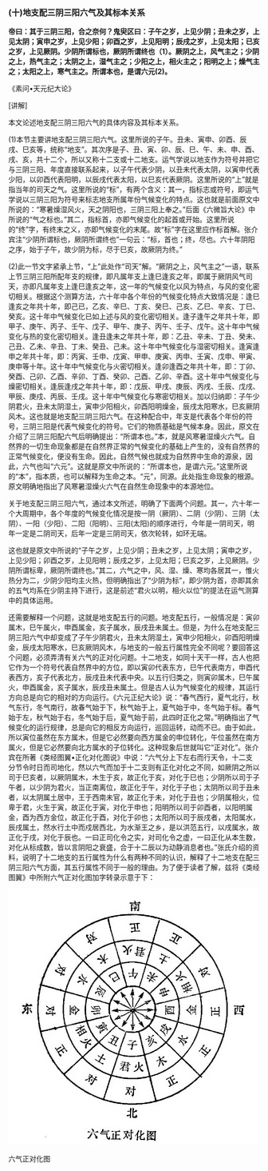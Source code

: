 ### (十)地支配三阴三阳六气及其标本关系

**帝曰：其于三阴三阳，合之奈何？鬼臾区曰：子午之岁，上见少阴；丑未之岁，上见太阴；寅申之岁，上见少阳；卯酉之岁，上见阳明；辰戌之岁，上见太阳；已亥之岁，上见厥阴。少阴所谓标也，厥阴所谓终也（1）。厥阴之上，风气主之；少阴之上，热气主之；太阴之上，湿气主之；少阳之上，相火主之；阳明之上；燥气主之；太阳之上，寒气主之。所谓本也，是谓六元(2)。**

《素问•天元纪大论》

[讲解]

本文论述地支配三阴三阳六气的具体内容及其标本关系。

(1)本节主要讲地支配三阴三阳六气。这里所说的子午。丑未、寅申、卯酉、辰戌、巳亥等，统称“地支”。其次序是子、丑、寅、卯、辰、巳、午、未、申、酉、戌、亥，共十二个，所以又称十二支或十二地支。运气学说以地支作为符号并把它与三阴三阳、年度直接联系起来，以子午代表少阴，以丑未代表太阴，以寅申代表少阳，以卯酉代表阳明，以辰戌代表太阳，以巳亥代表厥阴。这里所说的“上”就是指当年的司天之气。这里所说的“标”，有两个含义：其一，指标志或符号，即运气学说以三阴三阳为符号来标志地支所属年份气候变化的特点。这也就是前面原文中所说的：“寒暑燥湿风火，天之阴阳也，三阴三阳上奉之。”后面《六微旨大论》中所说的“气之标也。”其二，指标首，亦即气候变化的起首或开始。这里所说的“终”字，有终末之义，亦即气候变化的末尾。故“标”字在这里应作标首解。张介宾注“少阴所谓标也，厥阴所谓终也”一句云：“标，首也；终，尽也。六十年阴阳之序，始于子午，故少阴为标，尽于巳亥，故厥阴为终。”

(2)此一节文字紧承上节，“上”此处作“司天”解。“厥阴之上，风气主之”一语，联系上节三阴三阳所配年支的规律，即凡属年支上逢巳逢亥之年，即属于厥阴风气司天，亦即凡属年支上逢巳逢亥之年，这一年的气候变化以风为特点，与风的变化密切相关。根据这个测算方法，六十年中各个年份的气候变化特点大致情况是：逢巳逢亥之年共十年，即己已，乙亥、辛巳、丁亥、癸巳、己亥、乙巳、辛亥、丁巳、癸亥。这十年中气候变化已如上述与风的变化密切相关。逢子逢午之年共十年，即甲子、庚午、丙子、壬午、戊子、甲午、庚子、丙午、壬子、戊午。这十年中气候变化与热的变化密切相关。逢丑逢未之年共十年，即：乙丑、辛未、丁丑、癸未、己丑、乙未、辛丑、丁未、癸丑、己未。这十年中气候变化与湿密切相关。逢寅逢申之年共十年，即：丙寅、壬申、戊寅、甲申、庚寅、丙申、壬寅、戊申、甲寅、庚申等十年。这十年中气候变化与火密切相关。逢卯逢酉之年共十年，即：丁卯、癸酉、己卯、乙酉、辛卯、丁酉、癸卯、己酉、乙卯、辛酉。这十年中气候变化与燥密切相关。逢辰逢戌之年共十年，即：戊辰、甲戌、庚辰、丙戌、壬辰、戊戌、甲辰、庚戍、丙辰、壬戌。这十年中气候变化与寒密切相关。加以归纳即：子午少阴君火，丑未太阴湿土，寅申少阳相火，卯酉阳明燥金，辰戌太阳寒水，巳亥厥阴风木。这也就是地支配三阴三阳六气。在这种配合中，年支是代表各个年份的符号，三阴三阳是代表气候变化的符号。它们的物质基础是气候本身。因此，原文在介绍了三阴三阳配六气后明确提出：“所谓本也。”本，就是风寒暑湿燥火六气。自然界的一切生命现象都是在自然界正常的气候变化的基础上产生的，没有自然界的正常气候变化，便没有生命。因此，自然气候也就成为自然界中生命的源泉，因此，六气也叫“六元”。这就是原文中所说的：“所谓本也，是谓六元。”这里所说的“本”，指本质，也可以解释为生命之本。“元”，同源。此处指生命现象的根源。原文明确地指出了风寒暑湿燥火六气在自然生命现象中的本源地位。

关于地支配三阴三阳六气，通过本文所述，明确了下面两个问题。其一，六十年一个大周期中，各个年度的气候变化情况是按一阴（厥阴）、二阴（少阴）、三阴（太阴）、一阳（少阳）、二阳（阳明）、三阳(太阳)的顺序进行，今年是一阴司天，明年一定是二阴司天，后年一定是三阴司天，依次轮转，如环无端。

这也就是原文中所说的“子午之岁，上见少阴；丑未之岁，上见太阴；寅申之岁，上见少阳；卯酉之岁，上见阳明；辰戌之岁，上见太阳；巳亥之岁，上见厥阴。少阴所谓标卑，厥阴所谓终也。”其二，六气之中，风、湿、燥、寒均各居其一，惟火热分为二，少阴少阳均主火热，但明确指出了“少阴为标”，即少阴为首，亦即其余的五气均系在少阴主持下进行，这是前述“君火以明，相火以位”的提法在运气测算中的具体运用。

还需要解释一个问题，这就是地支配五行的问题。地支配五行，一般情况是：寅卯属木，巳午属火，申酉属金，亥子属水，辰戌丑未属土。但是，为什么在地支配三阴三阳六气中却变成了子午少阴君火，丑未太阴湿土，寅申少阳相火，卯酉阳明燥金，辰戌太阳寒水，巳亥厥阴风木，与地支的一般五行属性完全不同呢？要回答这个问题，必须弄清有关六气的正对化问题。十二地支，如同十天干一样，古人也把它作为一个符号代表自然界中的方位，即以寅卯代表东方，巳午代表南方，申酉代表西方，亥子代表北方，辰戌丑未代表中央。以五行归类之，则寅卯属木，巳午属火，申酉属金，亥子属水，辰戌丑未属土。但是古人认为气候变化的规律，其运行方向总是向它的相对的方向运行。《六元正纪大论》说：“春气西行，夏气北行，秋气东行，冬气南行，故春气始于下，秋气始于上，夏气始于中，冬气始于标。春气始于左，秋气始于右，冬气始于后，夏气始于前，此四时正化之常。”明确指出了气候变化的运行规律，总是向它的相反方向运行，巡回运转，动而不已。由于如此，所以寅位虽然在东方属木，但是它必然要向西方属金的申位转化，午位虽然在南方属火，但是它必然要向北方属水的子位转化。这种现象后世就叫它“正对化”。张介宾在所著《类经图翼•正化对化图说》中说：“六气分上下左右而行天令，十二支分节令时日而司地化，然以六气而加于十二支则有正化对化之不同，如厥阴之所以司于巳亥者，以厥阴属木，木生于亥，故正化于亥，对化于巳也；少阴所以司于子午者，以少阴为君火，当正南离位，故正化于午，对化于子也；太阴所以司于丑未者，以太阴属土居中，王于西南未官，故正化于未，对化于丑也；少阴属相火，位卑于君，火生于寅，故正化于寅，对化于申也；阳明所以司于卯酉者，以阳明属金，酉为西方金位，故正化于酉，对化于卯也；太阳所以司于辰戌者，太阳属水，辰戌属土，然水行土中而戍居西北，为水渐王之乡，是以洪范五行，以戌属水，故正化于戌，对化于辰也。一曰正司化令之实，对司化令之虚，一曰正化从本生数，对化从标成数，皆以言阴阳之衰盛，合于十二辰以为动静消息者也。”张氏介绍的资料，说明了十二地支的五行属性为什么有两种不同的认识，解释了十二地支在配三阴三阳六气方面，其五行属性不同于一般的理由。为了便于读者了解，兹将《类经图翼》中所附六气正对化图加字转录示意于下：

![](img/767%E5%85%AD%E6%B0%94%E6%AD%A3%E5%AF%B9%E5%8C%96%E5%9B%BE.jpg)

六气正对化图
